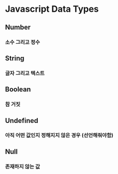 # Javascript Data Types

## Number
### 소수 그리고 정수

## String
### 글자 그리고 텍스트

## Boolean
### 참 거짓

## Undefined
### 아직 어떤 값인지 정해지지 않은 경우 (선언해줘야함)

## Null
### 존재하지 않는 값
